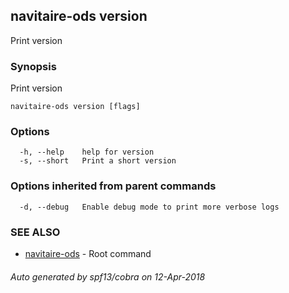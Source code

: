 ## navitaire-ods version

Print version

### Synopsis


Print version

```
navitaire-ods version [flags]
```

### Options

```
  -h, --help    help for version
  -s, --short   Print a short version
```

### Options inherited from parent commands

```
  -d, --debug   Enable debug mode to print more verbose logs
```

### SEE ALSO
* [navitaire-ods](navitaire-ods.md)	 - Root command

###### Auto generated by spf13/cobra on 12-Apr-2018
